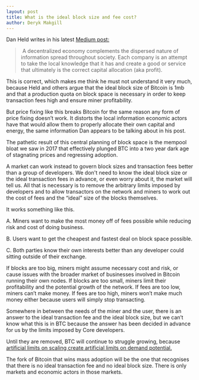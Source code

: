 ```yaml
---
layout: post
title: What is the ideal block size and fee cost?
author: Deryk Makgill
---
```


Dan Held writes in his latest [Medium post:](https://medium.com/the-bitcoin-times/information-theory-of-money-36247aebdfe1)

>  A decentralized economy complements the dispersed nature of information spread throughout society. Each company is an attempt to take the local knowledge that it has and create a good or service that ultimately is the correct capital allocation (aka profit). 

This is correct, which makes me think he must not understand it very much, because Held and others argue that the ideal block size of Bitcoin is 1mb and that a production quota on block space is necessary in order to keep transaction fees high and ensure miner profitability. 

But price fixing like this breaks Bitcoin for the same reason any form of price fixing doesn’t work. It distorts the local information economic actors have that would allow them to properly allocate their own capital and energy, the same information Dan appears to be talking about in his post.

The pathetic result of this central planning of block space is the mempool bloat we saw in 2017 that effectively plunged BTC into a two year dark age of stagnating prices and regressing adoption.

A market can work instead to govern block sizes and transaction fees better than a group of developers. We don't need to know the ideal block size or the ideal transaction fees in advance, or even worry about it, the market will tell us. All that is necessary is to remove the arbitrary limits imposed by developers and to allow transactors on the network and miners to work out the cost of fees and the “ideal” size of the blocks themselves.

It works something like this. 

A. Miners want to make the most money off of fees possible while reducing risk and cost of doing business. 

B. Users want to get the cheapest and fastest deal on block space possible. 

C. Both parties know their own interests better than any developer could sitting outside of their exchange. 

If blocks are too big, miners might assume necessary cost and risk, or cause issues with the broader market of businesses involved in Bitcoin running their own nodes. If blocks are too small, miners limit their profitability and the potential growth of the network. If fees are too low, miners can’t make money. If fees are too high, miners won’t make much money either because users will simply stop transacting. 

Somewhere in between the needs of the miner and the user, there is an answer to the ideal transaction fee and the ideal block size, but we can’t know what this is in BTC because the answer has been decided in advance for us by the limits imposed by Core developers.

Until they are removed, BTC will continue to struggle growing, because [artificial limits on scaling create artificial limits on demand potential.](http://breakingsatoshi.com/2020/01/17/btc-price-cap/)

The fork of Bitcoin that wins mass adoption will be the one that recognises that there is no ideal transaction fee and no ideal block size. There is only markets and economic actors in those markets.

